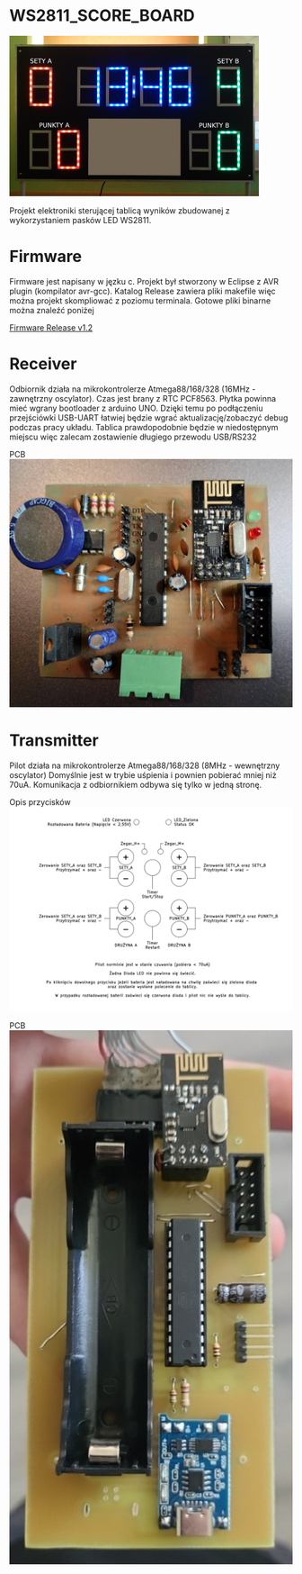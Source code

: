 # WS2811_SCORE_BOARD

![Tablica](https://github.com/jarwyg/WS2811_SCORE_BOARD/blob/main/img/Tablica.png "Tablica")

Projekt elektroniki sterującej tablicą wyników zbudowanej z wykorzystaniem pasków LED WS2811.

# Firmware

Firmware jest napisany w jęzku c.
Projekt był stworzony w Eclipse z AVR plugin (kompilator avr-gcc). Katalog Release zawiera pliki makefile więc można projekt skompliować z poziomu terminala.
Gotowe pliki binarne można znaleźć poniżej

[Firmware Release v1.2](https://github.com/jarwyg/WS2811_SCORE_BOARD/releases/tag/v1.2)


# Receiver

Odbiornik działa na mikrokontrolerze Atmega88/168/328 (16MHz - zawnętrzny oscylator).
Czas jest brany z RTC PCF8563.
Płytka powinna mieć wgrany bootloader z arduino UNO. Dzięki temu po podłączeniu przejściówki USB-UART łatwiej będzie wgrać aktualizację/zobaczyć debug podczas pracy układu. Tablica prawdopodobnie będzie w niedostępnym miejscu więc zalecam zostawienie długiego przewodu USB/RS232 

PCB
![PCB_RX](https://github.com/jarwyg/WS2811_SCORE_BOARD/blob/main/img/RX_PCB.png "PCB_RX")


# Transmitter

Pilot działa na mikrokontrolerze Atmega88/168/328 (8MHz - wewnętrzny oscylator)
Domyślnie jest w trybie uśpienia i pownien pobierać mniej niż 70uA.
Komunikacja z odbiornikiem odbywa się tylko w jedną stronę.

Opis przycisków
![Opis przycisków](https://github.com/jarwyg/WS2811_SCORE_BOARD/blob/main/img/Remote_description.png "Opis przycisków")

PCB
![PCB_TX1](https://github.com/jarwyg/WS2811_SCORE_BOARD/blob/main/img/TX_PCB1.png "PCB_TX1")
